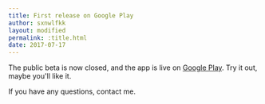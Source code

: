 ```yaml
---
title: First release on Google Play
author: sxnwlfkk
layout: modified
permalink: :title.html
date: 2017-07-17
---
```


The public beta is now closed, and the app is live on [Google Play](https://play.google.com/store/apps/details?id=com.sxnwlfkk.dailyroutines). Try it out, maybe you'll like it.

If you have any questions, contact me.
